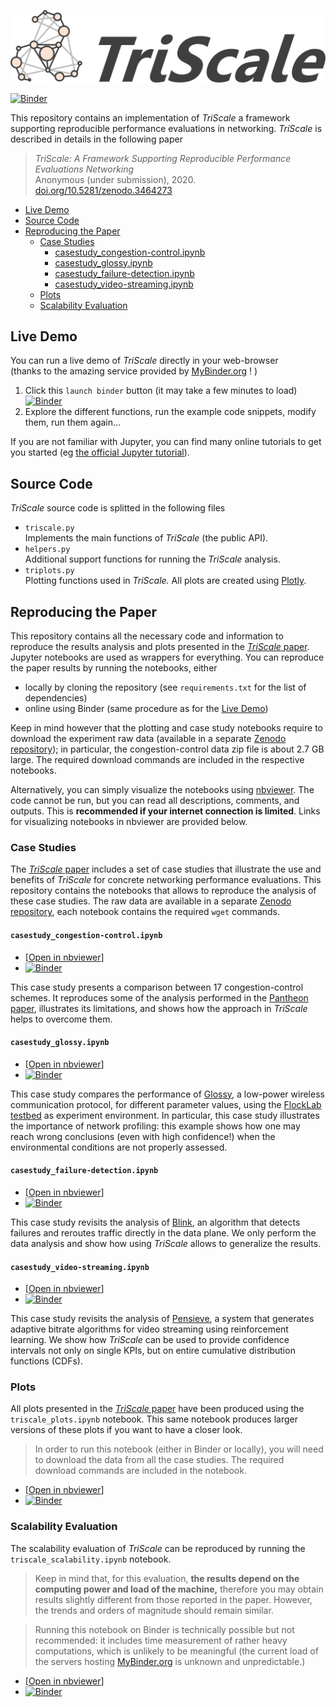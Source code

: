 ![TriScale_logo](triscale_logo.svg)

[![Binder](https://mybinder.org/badge_logo.svg)](https://mybinder.org/v2/gh/TriScale-Anon/triscale/master)

This repository contains an implementation of _TriScale_ a framework supporting reproducible performance evaluations in networking. _TriScale_ is described in details in the following paper
> _TriScale: A Framework Supporting Reproducible Performance Evaluations Networking_  
Anonymous (under submission), 2020.  
[doi.org/10.5281/zenodo.3464273](https://doi.org/10.5281/zenodo.3464273)

- [Live Demo](#Live-Demo)
- [Source Code](#Source-Code)
- [Reproducing the Paper](#Reproducing-the-Paper)
  - [Case Studies](#Case-Studies)
    - [casestudy_congestion-control.ipynb](#`casestudy_congestion-control.ipynb`)
    - [casestudy_glossy.ipynb](#casestudy_glossy.ipynb)
    - [casestudy_failure-detection.ipynb](#casestudy_failure-detection.ipynb)
    - [casestudy_video-streaming.ipynb](#casestudy_video-streaming.ipynb)
  - [Plots](#Plots)
  - [Scalability Evaluation](#Scalability-Evaluation)

## Live Demo
You can run a live demo of _TriScale_ directly in your web-browser  
(thanks to the amazing service provided by [MyBinder.org](https://mybinder.org/) ! )
1. Click this `launch binder` button (it may take a few minutes to load)  
 [![Binder](https://mybinder.org/badge_logo.svg)](https://mybinder.org/v2/gh/TriScale-Anon/triscale/master?filepath=triscale_demo.ipynb)  
3. Explore the different functions, run the example code snippets, modify them, run them again...

If you are not familiar with Jupyter, you can find many online tutorials to get you started (eg [the official Jupyter tutorial](https://jupyter-notebook.readthedocs.io/en/stable/notebook.html)).

## Source Code
_TriScale_ source code is splitted in the following files
- `triscale.py`  
Implements the main functions of _TriScale_ (the public API).
- `helpers.py`  
Additional support functions for running the _TriScale_ analysis.
- `triplots.py`  
Plotting functions used in _TriScale._ All plots are created using [Plotly](https://github.com/plotly/plotly.py).

## Reproducing the Paper

This repository contains all the necessary code and information to reproduce the results analysis and plots presented in the [_TriScale_ paper](https://doi.org/10.5281/zenodo.3464273).
Jupyter notebooks are used as wrappers for everything.
You can reproduce the paper results by running the notebooks, either
- locally by cloning the repository (see `requirements.txt` for the list of dependencies)
- online using Binder (same procedure as for the [Live Demo](#Live-Demo))

Keep in mind however that the plotting and case study notebooks require to download the experiment raw data (available in a separate [Zenodo repository](https://doi.org/10.5281/zenodo.3451417)); in particular, the congestion-control data zip file is about 2.7 GB large. The required download commands are included in the respective notebooks.

Alternatively, you can simply visualize the notebooks using [nbviewer](https://nbviewer.jupyter.org/). The code cannot be run, but you can read all descriptions, comments, and outputs. This is **recommended if your internet connection is limited**.
Links for visualizing notebooks in nbviewer are provided below.

### Case Studies

The [_TriScale_ paper](https://doi.org/10.5281/zenodo.3464273) includes a set of case studies that illustrate the use and benefits of _TriScale_ for concrete networking performance evaluations.
This repository contains the notebooks that allows to reproduce the analysis of these case studies. The raw data are available in a separate [Zenodo repository](https://doi.org/10.5281/zenodo.3451417), each notebook contains the required `wget` commands.

#### `casestudy_congestion-control.ipynb`

- [[Open in nbviewer](https://nbviewer.jupyter.org/github/TriScale-Anon/triscale/blob/master/casestudy_congestion-control.ipynb)]
- [![Binder](https://mybinder.org/badge_logo.svg)](https://mybinder.org/v2/gh/TriScale-Anon/triscale/master?filepath=casestudy_congestion-control.ipynb)

This case study presents a comparison between 17 congestion-control schemes. It reproduces some of the analysis performed in the [Pantheon paper](https://pantheon.stanford.edu/), illustrates its limitations, and shows how the approach in _TriScale_ helps to overcome them.

#### `casestudy_glossy.ipynb`

- [[Open in nbviewer](https://nbviewer.jupyter.org/github/TriScale-Anon/triscale/blob/master/casestudy_glossy.ipynb)]  
- [![Binder](https://mybinder.org/badge_logo.svg)](https://mybinder.org/v2/gh/TriScale-Anon/triscale/master?filepath=casestudy_glossy.ipynb)

This case study compares the performance of [Glossy](https://ieeexplore.ieee.org/document/5779066), a low-power wireless communication protocol, for different parameter values, using the [FlockLab testbed](http://flocklab.ethz.ch/) as experiment environment.
In particular, this case study illustrates the importance of network profiling: this example shows how one may reach wrong conclusions (even with high confidence!) when the environmental conditions are not properly assessed.

#### `casestudy_failure-detection.ipynb`

- [[Open in nbviewer](https://nbviewer.jupyter.org/github/TriScale-Anon/triscale/blob/master/casestudy_failure-detection.ipynb)]  
- [![Binder](https://mybinder.org/badge_logo.svg)](https://mybinder.org/v2/gh/TriScale-Anon/triscale/master?filepath=casestudy_failure-detection.ipynb)

This case study revisits the analysis of [Blink](https://www.usenix.org/conference/nsdi19/presentation/holterbach), an algorithm that detects failures and reroutes traffic directly in the data plane. We only perform the data analysis and show how using _TriScale_ allows to generalize the results.


#### `casestudy_video-streaming.ipynb`

- [[Open in nbviewer](https://nbviewer.jupyter.org/github/TriScale-Anon/triscale/blob/master/casestudy_video-streaming.ipynb)]  
- [![Binder](https://mybinder.org/badge_logo.svg)](https://mybinder.org/v2/gh/TriScale-Anon/triscale/master?filepath=casestudy_video-streaming.ipynb)

This case study revisits the analysis of [Pensieve](https://dl.acm.org/doi/10.1145/3098822.3098843), a system that generates adaptive bitrate algorithms for video streaming using reinforcement learning.
We show how _TriScale_ can be used to provide confidence intervals not only on single KPIs, but on entire cumulative distribution functions (CDFs).

### Plots

All plots presented in the [_TriScale_ paper](https://doi.org/10.5281/zenodo.3464273) have been produced using the `triscale_plots.ipynb` notebook. This same notebook produces larger versions of these plots if you want to have a closer look.

> In order to run this notebook (either in Binder or locally), you will need to download the data from all the case studies. The required download commands are included in the notebook.

- [[Open in nbviewer](https://nbviewer.jupyter.org/github/TriScale-Anon/triscale/blob/master/triscale_plots.ipynb)]  
- [![Binder](https://mybinder.org/badge_logo.svg)](https://mybinder.org/v2/gh/TriScale-Anon/triscale/master?filepath=triscale_plots.ipynb)

### Scalability Evaluation

The scalability evaluation of _TriScale_ can be reproduced by running the `triscale_scalability.ipynb` notebook.
> Keep in mind that, for this evaluation, **the results depend on the computing power and load of the machine,** therefore you may obtain results slightly different from those reported in the paper. However, the trends and orders of magnitude should remain similar.

> Running this notebook on Binder is technically possible but not recommended: it includes time measurement of rather heavy computations, which is unlikely to be meaningful (the current load of the servers hosting [MyBinder.org](https://mybinder.org/) is unknown and unpredictable.)

- [[Open in nbviewer](https://nbviewer.jupyter.org/github/TriScale-Anon/triscale/blob/master/triscale_scalability.ipynb)]  
- [![Binder](https://mybinder.org/badge_logo.svg)](https://mybinder.org/v2/gh/TriScale-Anon/triscale/master?filepath=triscale_scalability.ipynb)

